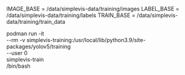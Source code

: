 IMAGE_BASE = /data/simplevis-data/training/images
LABEL_BASE = /data/simplevis-data/training/labels
TRAIN_BASE = /data/simplevis-data/training/train_data

podman run -it \
 --rm -v simplevis-training:/usr/local/lib/python3.9/site-packages/yolov5/training \
 --user 0 \
 simplevis-train \
 /bin/bash
